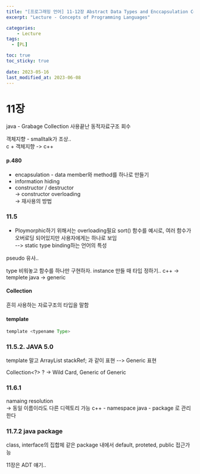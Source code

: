 ```yaml
---
title: "[프로그래밍 언어] 11-12장 Abstract Data Types and Enccapsulation Constructs"
excerpt: "Lecture - Concepts of Programming Languages"

categories:
    - Lecture
tags:
  - [PL]

toc: true
toc_sticky: true
 
date: 2023-05-16
last_modified_at: 2023-06-08
---
```


# 11장
java - Grabage Collection
사용끝난 동적자료구조 회수

객체지향 - smalltalk가 조상..  
c + 객체지향 -> c++

#### p.480
- encapsulation - data member와 method를 하나로 만들기
- information hiding
- constructor / destructor  
-> constructor overloading  
-> 재사용의 방법


### 11.5
- Ploymorphic하기 위해서는 overloading필요
sort() 함수를 예시로, 여러 함수가 오버로딩 되어있지만 사용자에게는 하나로 보임  
--> static type binding하는 언어의 특성

pseudo 유사..

type 비워놓고 함수를 하나만 구현하자.
instance 만들 때 타입 정하기..
c++ -> templete
java -> generic

#### Collection
흔히 사용하는 자료구조의 타입을 말함

#### template
```java
template <typename Type>
```

### 11.5.2. JAVA 5.0
template 말고
ArrayList<T> stackRef; 과 같이 표현
--> Generic 표현

Collection<?>
? -> Wild Card, Generic of Generic

### 11.6.1 
namaing resolution  
-> 동일 이름이라도 다른 디렉토리 가능
c++ - namespace
java - package
로 관리한다

### 11.7.2 java package
class, interface의 집합체 
같은 package 내에서 default, proteted, public 접근가능

11장은 ADT 얘기..

